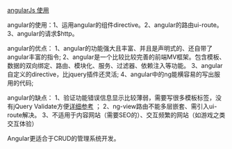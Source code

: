 <a href="https://richyong.github.io/1144/index.html">angularJs 使用</a>
<p>angular的使用：1、运用angular的组件directive。2、angular的路由ui-route。3、angular的请求$http。</p>
<p>
  angular的优点：
  1、angular的功能强大且丰富、并且是声明式的、还自带了angular丰富的指令;
  2、angular是一个比较比较完善的前端MV框架。包含模板、数据的双向绑定、路由、模块化、服务、过滤器、依赖注入等功能。
  3、angular自定义的directive，比jquery插件还灵活;
  4、angular中的ng能横容易的写出服用的代码;
</p>
<p>
  angular的缺点：
  1、验证功能错误信息显示比较薄弱，需要写很多模板标签，没有jQuery Validate方便<a href="why520crazy/w5c-validator-angular·GitHub">详细参考</a> ；
  2、ng-view路由不能多层嵌套、需引入ui-route解决。
  3、不适用于内容网站（需要SEO的）、交互频繁的网站（如游戏之类交互体验）
 <p> Angular更适合于CRUD的管理系统开发。</p>
</p>
